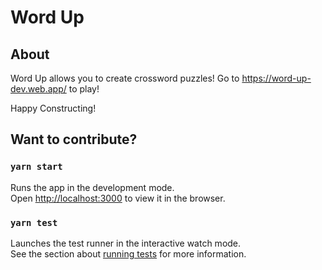# Word Up

## About
Word Up allows you to create crossword puzzles! Go to https://word-up-dev.web.app/ to play!

Happy Constructing!


## Want to contribute?


### `yarn start`

Runs the app in the development mode.<br>
Open [http://localhost:3000](http://localhost:3000) to view it in the browser.

### `yarn test`

Launches the test runner in the interactive watch mode.<br>
See the section about [running tests](https://facebook.github.io/create-react-app/docs/running-tests) for more information.

